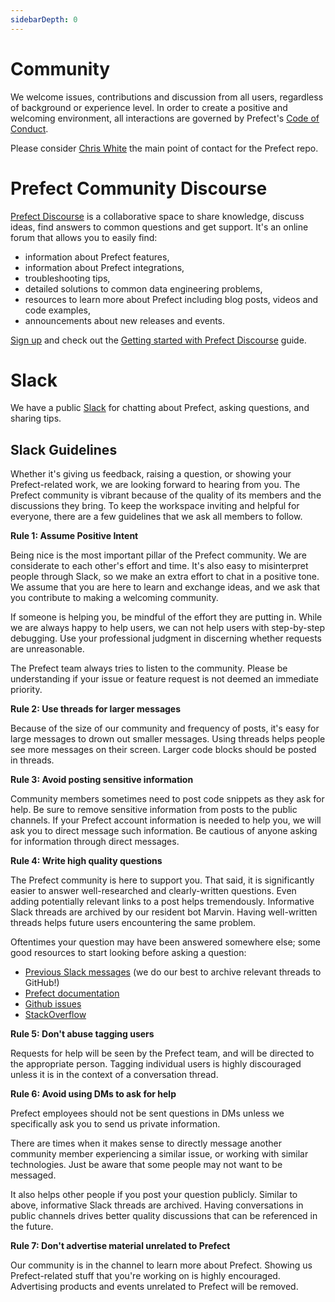 ```yaml
---
sidebarDepth: 0
---
```


# Community

We welcome issues, contributions and discussion from all users, regardless of background or experience level. In order to create a positive and welcoming environment, all interactions are governed by Prefect's [Code of Conduct](code_of_conduct.md).

Please consider [Chris White](https://github.com/cicdw) the main point of contact for the Prefect repo.

# Prefect Community Discourse

[Prefect Discourse](https://discourse.prefect.io/) is a collaborative space to share knowledge, discuss ideas, find answers to common questions and get support. It's an online forum that allows you to easily find:
- information about Prefect features,
- information about Prefect integrations,
- troubleshooting tips,
- detailed solutions to common data engineering problems,
- resources to learn more about Prefect including blog posts, videos and code examples,
- announcements about new releases and events.


[Sign up](https://discourse.prefect.io/) and check out the [Getting started with Prefect Discourse](https://discourse.prefect.io/t/getting-started-with-prefect-discourse/25) guide.


# Slack

We have a public [Slack](https://prefect.io/slack) for chatting about Prefect, asking questions, and sharing tips.

## Slack Guidelines

Whether it's giving us feedback, raising a question, or showing your Prefect-related work, we are looking forward to hearing from you. The Prefect community is vibrant because of the quality of its members and the discussions they bring. To keep the workspace inviting and helpful for everyone, there are a few guidelines that we ask all members to follow.

**Rule 1: Assume Positive Intent**

Being nice is the most important pillar of the Prefect community. We are considerate to each other's effort and time. It's also easy to misinterpret people through Slack, so we make an extra effort to chat in a positive tone. We assume that you are here to learn and exchange ideas, and we ask that you contribute to making a welcoming community.

If someone is helping you, be mindful of the effort they are putting in. While we are always happy to help users, we can not help users with step-by-step debugging. Use your professional judgment in discerning whether requests are unreasonable. 

The Prefect team always tries to listen to the community. Please be understanding if your issue or feature request is not deemed an immediate priority.

**Rule 2: Use threads for larger messages**

Because of the size of our community and frequency of posts, it's easy for large messages to drown out smaller messages. Using threads helps people see more messages on their screen. Larger code blocks should be posted in threads.

**Rule 3: Avoid posting sensitive information**

Community members sometimes need to post code snippets as they ask for help. Be sure to remove sensitive information from posts to the public channels. If your Prefect account information is needed to help you, we will ask you to direct message such information. Be cautious of anyone asking for information through direct messages.

**Rule 4: Write high quality questions**

The Prefect community is here to support you. That said, it is significantly easier to answer well-researched and clearly-written questions. Even adding potentially relevant links to a post helps tremendously.
Informative Slack threads are archived by our resident bot Marvin. Having well-written threads helps future users encountering the same problem.

Oftentimes your question may have been answered somewhere else; some good resources to start looking before asking a question:
* [Previous Slack messages](https://github.com/PrefectHQ/prefect/issues?q=is%3Aopen+is%3Aissue+label%3A%22Prefect+Slack+Community%22) (we do our best to archive relevant threads to GitHub!)
* [Prefect documentation](https://docs.prefect.io/v2/core/development/documentation.html)
* [Github issues](https://github.com/PrefectHQ/prefect/issues)
* [StackOverflow](https://stackoverflow.com/questions/tagged/prefect)

**Rule 5: Don't abuse tagging users**

Requests for help will be seen by the Prefect team, and will be directed to the appropriate person. Tagging individual users is highly discouraged unless it is in the context of a conversation thread.

**Rule 6: Avoid using DMs to ask for help**

Prefect employees should not be sent questions in DMs unless we specifically ask you to send us private information.

There are times when it makes sense to directly message another community member experiencing a similar issue, or working with similar technologies. Just be aware that some people may not want to be messaged.

It also helps other people if you post your question publicly. Similar to above, informative Slack threads are archived. Having conversations in public channels drives better quality discussions that can be referenced in the future.

**Rule 7: Don't advertise material unrelated to Prefect**

Our community is in the channel to learn more about Prefect. Showing us Prefect-related stuff that you're working on is highly encouraged. Advertising products and events unrelated to Prefect will be removed.
